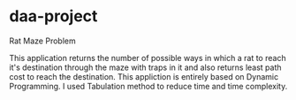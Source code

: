 # daa-project

Rat Maze Problem

This application returns the number of possible ways in which a rat to reach it's destination through the maze with traps in it and also returns 
least path cost to reach the destination. This appliction is entirely based on Dynamic Programming. I used Tabulation method to reduce time 
and time complexity.

